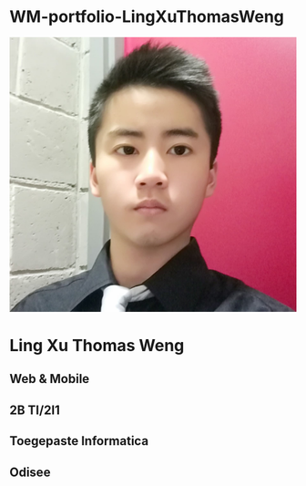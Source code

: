 # WM-portfolio-LingXuThomasWeng


![alt text](https://github.com/WengLingXuThomas/WM-Thomas_Weng-Logboek-2021/blob/master/foto.png)
# Ling Xu Thomas Weng
## Web & Mobile
## 2B TI/2I1
## Toegepaste Informatica
## Odisee






